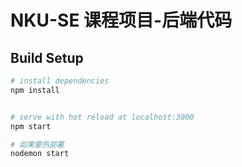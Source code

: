 # NKU-SE 课程项目-后端代码

## Build Setup

``` bash
# install dependencies
npm install


# serve with hot reload at localhost:3000
npm start

# 如果要热部署
nodemon start

```

